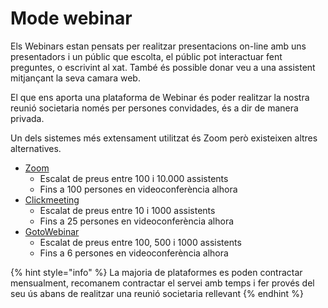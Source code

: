 # Mode webinar

Els Webinars estan pensats per realitzar presentacions on-line amb uns presentadors i un públic que escolta, el públic pot interactuar fent preguntes, o escrivint al xat. També és possible donar veu a una assistent mitjançant la seva camara web.

El que ens aporta una plataforma de Webinar és poder realitzar la nostra reunió societaria només per persones convidades, és a dir de manera privada. 

Un dels sistemes més extensament utilitzat és Zoom però existeixen altres alternatives. 

* [Zoom](https://zoom.us/buy?plan=pro&from=webinar)
  * Escalat de preus entre 100 i 10.000 assistents
  * Fins a 100 persones en videoconferència alhora
* [Clickmeeting](https://clickmeeting.com/pricing)
  * Escalat de preus entre 10 i 1000 assistents
  * Fins a 25 persones en videoconferència alhora
* [GotoWebinar](https://www.gotomeeting.com/es-es/webinar/pricing)
  * Escalat de preus entre 100, 500 i 1000 assistents
  * Fins a 6 persones en videoconferència alhora

{% hint style="info" %}
La majoria de plataformes es poden contractar mensualment, recomanem contractar el servei amb temps i fer provés del seu ús abans de realitzar una reunió societaria rellevant
{% endhint %}

